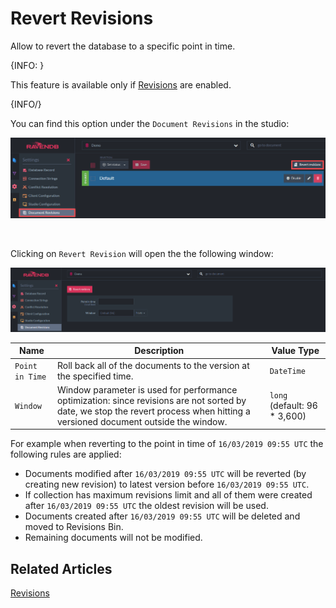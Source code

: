 # Revert Revisions

Allow to revert the database to a specific point in time.

{INFO: }

This feature is available only if [Revisions](../../server/extenstions/revisions) are enabled.

{INFO/}

You can find this option under the `Document Revisions` in the studio:

![Figure 1.](images/revert-revisions.png)  

<br>

Clicking on `Revert Revision` will open the the following window:

![Figure 2.](images/revert-revisions-2.png)

| Name   |      Description      |  Value Type |
|----------|-------------|------|
| `Point in Time` |  Roll back all of the documents to the version at the specified time. | `DateTime` |
| `Window` |    Window parameter is used for performance optimization: since revisions are not sorted by date, we stop the revert process when hitting a versioned document outside the window.  |   `long` (default: 96 * 3,600) |



For example when reverting to the point in time of `16/03/2019 09:55 UTC` the following rules are applied:

* Documents modified after `16/03/2019 09:55 UTC` will be reverted (by creating new revision) to latest version before `16/03/2019 09:55 UTC`.
* If collection has maximum revisions limit and all of them were created after `16/03/2019 09:55 UTC` the oldest revision will be used.
* Documents created after `16/03/2019 09:55 UTC` will be deleted and moved to Revisions Bin.
* Remaining documents will not be modified.

## Related Articles
[Revisions](../../server/extenstions/revisions)
